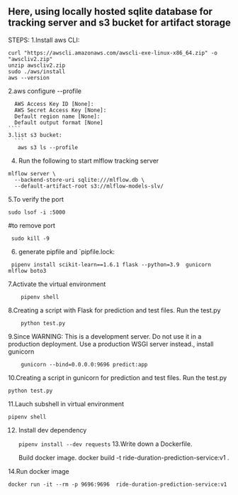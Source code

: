 ## Here, using locally hosted sqlite database for tracking server and s3 bucket for artifact storage

STEPS:
1.Install aws CLI:
  ```
  curl "https://awscli.amazonaws.com/awscli-exe-linux-x86_64.zip" -o "awscliv2.zip"
  unzip awscliv2.zip
  sudo ./aws/install
  aws --version
````
2.aws configure --profile
`````
  AWS Access Key ID [None]:
  AWS Secret Access Key [None]: 
  Default region name [None]:
  Default output format [None]
````
3.list s3 bucket:
  ```
   aws s3 ls --profile
`````
4. Run the following to start mlflow tracking server
```
mlflow server \
  --backend-store-uri sqlite:///mlflow.db \
  --default-artifact-root s3://mlflow-models-slv/
`````

5.To verify the port
```
sudo lsof -i :5000
````
#to remove port
```
 sudo kill -9
`````
 6. generate pipfile and `pipfile.lock:
`````
 pipenv install scikit-learn==1.6.1 flask --python=3.9  gunicorn mlflow boto3
``````
7.Activate the virtual environment
````
    pipenv shell
````
8.Creating a script with Flask for prediction and test files. Run the test.py
`````
    python test.py
```````
9.Since WARNING: This is a development server. Do not use it in a production deployment. Use a production WSGI server instead., install gunicorn
````
    gunicorn --bind=0.0.0.0:9696 predict:app
``````
10.Creating a script in gunicorn for prediction and test files. Run the test.py

    python test.py

11.Lauch subshell in virtual environment

    pipenv shell
12. Install dev dependency

    `pipenv install --dev requests`
13.Write down a Dockerfile.

    Build docker image. docker build -t ride-duration-prediction-service:v1 .

14.Run docker image

    docker run -it --rm -p 9696:9696  ride-duration-prediction-service:v1


 
